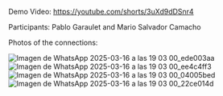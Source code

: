 Demo Video: https://youtube.com/shorts/3uXd9dDSnr4

Participants: Pablo Garaulet and Mario Salvador Camacho 

Photos of the connections:

![Imagen de WhatsApp 2025-03-16 a las 19 03 00_ede003aa](https://github.com/user-attachments/assets/9e853d78-3f74-41c1-947e-a77f265cf8c2)
![Imagen de WhatsApp 2025-03-16 a las 19 03 00_ee4c4ff3](https://github.com/user-attachments/assets/dd3493bd-7ff6-4b8d-9df6-e8e631ca13a8)
![Imagen de WhatsApp 2025-03-16 a las 19 03 00_04005bed](https://github.com/user-attachments/assets/ebfb8091-650f-4bda-ae00-7bd2b7ae3e38)
![Imagen de WhatsApp 2025-03-16 a las 19 03 00_22ce014d](https://github.com/user-attachments/assets/4be35af4-c191-497d-a720-4a087c3803a7)
